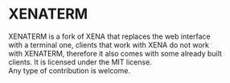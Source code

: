 # XENATERM

<p>
XENATERM is a fork of XENA that replaces the web interface<br>
with a terminal one, clients that work with XENA do not work<br>
with XENATERM, therefore it also comes with some already built<br>
clients. It is licensed under the MIT license.<br>
Any type of contribution is welcome.<br>
</p>
